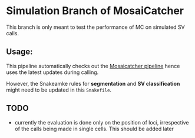 # Simulation Branch of MosaiCatcher

This branch is only meant to test the performance of MC on simulated SV calls.

## Usage:

This pipeline automatically checks out the [Mosaicatcher pipeline](https://github.com/friendsofstrandseq/pipeline)
hence uses the latest updates during calling.

However, the Snakeamke rules for **segmentation** and **SV classification** might need to be
updated in this `Snakefile`.

## TODO

 * currently the evaluation is done only on the position of loci, irrespective of
   the calls being made in single cells. This should be added later

